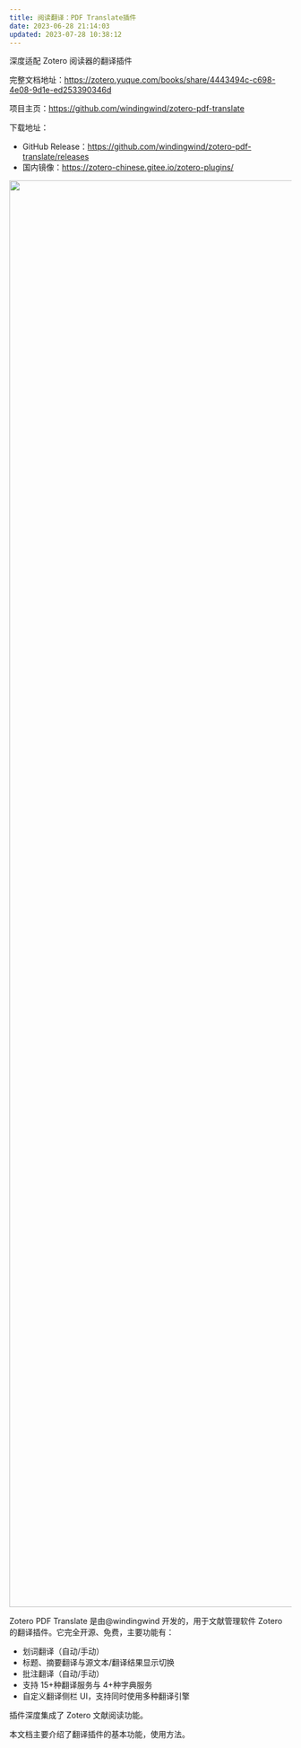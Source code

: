 ```yaml
---
title: 阅读翻译：PDF Translate插件
date: 2023-06-28 21:14:03
updated: 2023-07-28 10:38:12
---
```


深度适配 Zotero 阅读器的翻译插件

完整文档地址：<https://zotero.yuque.com/books/share/4443494c-c698-4e08-9d1e-ed253390346d>

项目主页：<https://github.com/windingwind/zotero-pdf-translate>

下载地址：

- GitHub Release：<https://github.com/windingwind/zotero-pdf-translate/releases>
- 国内镜像：<https://zotero-chinese.gitee.io/zotero-plugins/>

<img src="https://github.com/windingwind/zotero-pdf-translate/raw/main/imgs/translate.gif" width="2544" id="rFkzw" class="ne-image">

Zotero PDF Translate 是由@windingwind 开发的，用于文献管理软件 Zotero 的翻译插件。它完全开源、免费，主要功能有：

- 划词翻译（自动/手动）
- 标题、摘要翻译与源文本/翻译结果显示切换
- 批注翻译（自动/手动）
- 支持 15+种翻译服务与 4+种字典服务
- 自定义翻译侧栏 UI，支持同时使用多种翻译引擎

插件深度集成了 Zotero 文献阅读功能。

本文档主要介绍了翻译插件的基本功能，使用方法。
